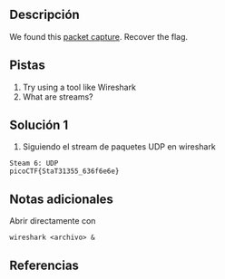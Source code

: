 ## Descripción
We found this [packet capture](https://jupiter.challenges.picoctf.org/static/483e50268fe7e015c49caf51a69063d0/capture.pcap). Recover the flag.

## Pistas
1. Try using a tool like Wireshark
2. What are streams?
## Solución 1
1. Siguiendo el stream de paquetes UDP en wireshark
```
Steam 6: UDP
picoCTF{StaT31355_636f6e6e}
```

## Notas adicionales
Abrir directamente con
```
wireshark <archivo> &
```

## Referencias
